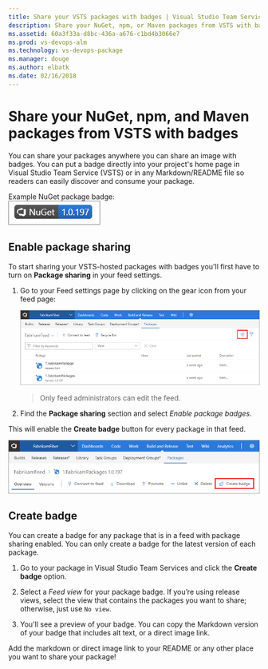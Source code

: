 ```yaml
---
title: Share your VSTS packages with badges | Visual Studio Team Services
description: Share your NuGet, npm, or Maven packages from VSTS with badges. 
ms.assetid: 60a3f33a-d8bc-436a-a676-c1bd4b3066e7
ms.prod: vs-devops-alm
ms.technology: vs-devops-package
ms.manager: douge
ms.author: elbatk
ms.date: 02/16/2018
---
```


# Share your NuGet, npm, and Maven packages from VSTS with badges

You can share your packages anywhere you can share an image with badges. You can put a badge directly into your project's home page in Visual Studio Team Service (VSTS) or in any Markdown/README file so readers can easily discover and consume your package.

Example NuGet package badge:  
![VSTS Package sharing badge for NuGet, npm, or Maven](_shared/_img/package-badge.png)

## Enable package sharing

To start sharing your VSTS-hosted packages with badges you'll first have to turn on **Package sharing** in your feed settings. 

1. Go to your Feed settings page by clicking on the gear icon from your feed page: 

    ![Edit a VSTS feed in Package](_shared/_img/edit-feed-full.png)

    > Only feed administrators can edit the feed.

2. Find the **Package sharing** section and select *Enable package badges*.

This will enable the **Create badge** button for every package in that feed.

![Create badge for NuGet, npm, or Maven packages in VSTS](_img/pm-create-badge.png)

## Create badge

You can create a badge for any package that is in a feed with package sharing enabled. You can only create a badge for the latest version of each package.

1. Go to your package in Visual Studio Team Services and click the **Create badge** option. 

2. Select a *Feed view* for your package badge. If you’re using release views, select the view that contains the packages you want to share; otherwise, just use `No view`.

3. You'll see a preview of your badge. You can copy the Markdown version of your badge that includes alt text, or a direct image link. 

Add the markdown or direct image link to your README or any other place you want to share your package!